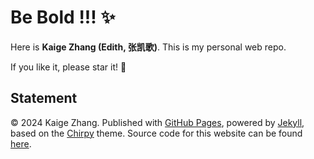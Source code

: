 # Be Bold !!! ✨

Here is **Kaige Zhang (Edith, 张凯歌)**. This is my personal web repo. 

If you like it, please star it! 🥰

## Statement

© 2024 Kaige Zhang. Published with [GitHub Pages](https://pages.github.com/), powered by [Jekyll](https://jekyllrb.com/), based on the [Chirpy](https://github.com/cotes2020/jekyll-theme-chirpy/) theme. Source code for this website can be found [here](https://github.com/Aaricis/aaricis.github.io).
